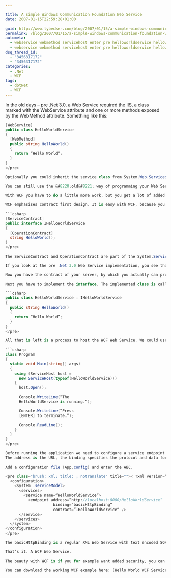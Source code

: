 ```yaml
---

title: A simple Windows Communication Foundation Web Service
date: 2007-01-15T22:59:28+01:00

guid: http://www.lybecker.com/blog/2007/01/15/a-simple-windows-communication-foundation-web-service/
permalink: /blog/2007/01/15/a-simple-windows-communication-foundation-web-service/
autometa:
  - webservice webmethod servicehost enter pre helloworldservice helloworldservice host
  - webservice webmethod servicehost enter pre helloworldservice helloworldservice host
dsq_thread_id:
  - "3456317172"
  - "3456317172"
categories:
  - .Net
  - WCF
tags:
  - dotNet
  - WCF
---
```

In the old days – pre .Net 3.0, a Web Service required the IIS, a class marked with the WebService attribute and one or more methods exposed by the WebMethod attribute. Something like this:

```csharp
[WebService]
public class HelloWorldService
{
  [WebMethod]
  public string HelloWorld()
  {
    return “Hello World”;
  }
}
</pre>

Optionally you could inherit the service class from System.Web.Services.WebService, if you need access to the HttpContext.

You can still use the &#8220;old&#8221; way of programming your Web Services, but with .Net 3.0 you have access to a new programming model to expose your services – Windows Communication Foundation (WCF).

With WCF you have to do a little more work, but you get a lot of added functionality out of the box and you do not have to play around with Web Service Enhancements (WSE) – which in my opinion is a plus.

WCF emphasises contract first design. It is easy with WCF, because you do not have to make the WSDL file yourself. You just have to make a regular .Net interface decorated with some attributes.

```csharp
[ServiceContract]
public interface IHelloWorldService
{
  [OperationContract]
  string HelloWorld();
}
</pre>

The ServiceContract and OperationContract are part of the System.ServiceModel.dll which is part of the .Net 3.0 framework – so you need to add a reference to System.ServiceModel.dll.

If you look at the pre .Net 3.0 Web Service implementation, you see that it is very similar. The ServiceContract attribute defines the interface and the OperationContract attribute describe which operations you can perform on the service, just like the WebService and WebMethod attributes.

Now you have the contract of your server, by which you actually can produce a WSDL file with the ServiceModel Metadata Utility (svcutil.exe) without doing any handcrafted XML, if you like.

Next you have to implement the interface. The implemented class is called service type.

```csharp
public class HelloWorldService : IHelloWorldService
{
  public string HelloWorld()
  {
    return “Hello World”;
  }
}
</pre>

All that is left is a process to host the WCF Web Service. We could use IIS, but I’ll use one of the new possibilities &#8211; a console application. Just because we can!

```csharp
class Program
{
  static void Main(string[] args)
  {
    using (ServiceHost host =
      new ServiceHost(typeof(HelloWorldService)))
    {
      host.Open();

      Console.WriteLine(“The
      HelloWorldService is running.”);

      Console.WriteLine(“Press
      [ENTER] to terminate…”);

      Console.ReadLine();
    }
  }
}
</pre>

Before running the application we need to configure a service endpoint – the address, binding and contract. You properly heard about ABC.
The address is the URL, the binding specifies the protocol and data format and we have already made the contract.

Add a configuration file (App.config) and enter the ABC.

<pre class="brush: xml; title: ; notranslate" title="">< ?xml version=“1.0“ encoding=“utf-8“ ?>
  <configuration>
    <system .serviceModel>
      <services>
        <service name=“HelloWorldService“>
          <endpoint address=“http://localhost:8080/HelloWorldService“
	                 binding=“basicHttpBinding”
	                 contract=“IHelloWorldService“ />
      </service>
    </services>
  </system>
</configuration>
</pre>

The basicHttpBinding is a regular XML Web Service with text encoded SOAP messages transported via HTTP – just like the pre .Net 3.0 implementation.

That’s it. A WCF Web Service.

The beauty with WCF is if you for example want added security, you can encrypt the SOAP body, by using WS-Security, simply by changing the binding in the configuration file to wsHttpBinding. If you ever tried that with WSE 3.0, you know it is a pain.

You can download the working WCF example here: [Hello World WCF Service](http://www.lybecker.com/blog/wp-content/uploads/helloworldwcf.zip)
